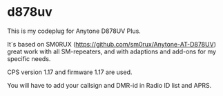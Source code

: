 # d878uv
This is my codeplug for Anytone D878UV Plus.

It´s based on SM0RUX (https://github.com/sm0rux/Anytone-AT-D878UV) great work with all SM-repeaters, and with adaptions and add-ons for my specific needs.

CPS version 1.17 and firmware 1.17 are used.

You will have to add your callsign and DMR-id in Radio ID list and APRS.
